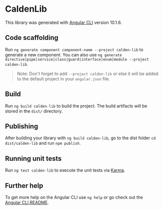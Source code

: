 # CaldenLib

This library was generated with [Angular CLI](https://github.com/angular/angular-cli) version 10.1.6.

## Code scaffolding

Run `ng generate component component-name --project calden-lib` to generate a new component. You can also use `ng generate directive|pipe|service|class|guard|interface|enum|module --project calden-lib`.
> Note: Don't forget to add `--project calden-lib` or else it will be added to the default project in your `angular.json` file. 

## Build

Run `ng build calden-lib` to build the project. The build artifacts will be stored in the `dist/` directory.

## Publishing

After building your library with `ng build calden-lib`, go to the dist folder `cd dist/calden-lib` and run `npm publish`.

## Running unit tests

Run `ng test calden-lib` to execute the unit tests via [Karma](https://karma-runner.github.io).

## Further help

To get more help on the Angular CLI use `ng help` or go check out the [Angular CLI README](https://github.com/angular/angular-cli/blob/master/README.md).
